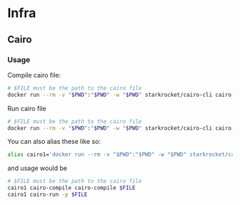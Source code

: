 # Infra

## Cairo

### Usage

Compile cairo file:

```sh
# $FILE must be the path to the cairo file
docker run --rm -v "$PWD":"$PWD" -w "$PWD" starkrocket/cairo-cli cairo-compile $FILE 
```

Run cairo file

```sh
# $FILE must be the path to the cairo file
docker run --rm -v "$PWD":"$PWD" -w "$PWD" starkrocket/cairo-cli cairo-run -p $FILE 
```

You can also alias these like so:

```sh
alias cairo1='docker run --rm -v "$PWD":"$PWD" -w "$PWD" starkrocket/cairo-cli'
```

and usage would be

```sh
# $FILE must be the path to the cairo file
cairo1 cairo-compile cairo-compile $FILE 
cairo1 cairo-run -p $FILE 
```
